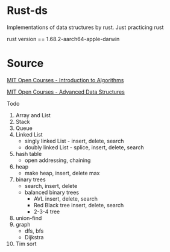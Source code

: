 # Rust-ds
Implementations of data structures by rust. Just practicing rust

rust version == 1.68.2-aarch64-apple-darwin

# Source

[MIT Open Courses - Introduction to Algorithms](https://www.youtube.com/playlist?list=PLUl4u3cNGP63EdVPNLG3ToM6LaEUuStEY)

[MIT Open Courses - Advanced Data Structures](https://www.youtube.com/playlist?list=PLUl4u3cNGP61hsJNdULdudlRL493b-XZf)

Todo

1. Array and List
2. Stack
3. Queue
4. Linked List
   - singly linked List - insert, delete, search
   - doubly linked List - splice, insert, delete, search
5. hash table
   - open addressing, chaining
6. heap
   - make heap, insert, delete max
7. binary trees
   - search, insert, delete
   - balanced binary trees
     - AVL insert, delete, search
     - Red Black tree insert, delete, search
     - 2-3-4 tree
8. union-find
9. graph
   - dfs, bfs
   - Dijkstra
10. Tim sort